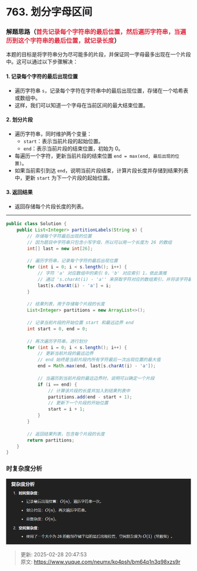 # 763. 划分字母区间

### 解题思路（<font style="color:#DF2A3F;">首先记录每个字符串的最后位置，然后遍历字符串，当遍历到这个字符串的最后位置，就记录长度</font>）
本题的目标是将字符串分为尽可能多的片段，并保证同一字母最多出现在一个片段中。这可以通过以下步骤解决：

#### 1. 记录每个字符的最后出现位置
+ 遍历字符串 `s`，记录每个字符在字符串中的最后出现位置，存储在一个哈希表或数组中。
+ 这样，我们可以知道一个字母在当前区间的最大结束位置。

#### 2. 划分片段
+ 遍历字符串，同时维护两个变量：
    - `start`：表示当前片段的起始位置。
    - `end`：表示当前片段的结束位置，初始为 0。
+ 每遍历一个字符，更新当前片段的结束位置 `end = max(end, 最后出现的位置)`。
+ 如果当前索引到达 `end`，说明当前片段结束，计算片段长度并存储到结果列表中，更新 `start` 为下一个片段的起始位置。

#### 3. 返回结果
+ 返回存储每个片段长度的列表。

---

```java
public class Solution {
    public List<Integer> partitionLabels(String s) {
        // 存储每个字符最后出现的位置
        // 因为题目中字符串只包含小写字母，所以可以用一个长度为 26 的数组
        int[] last = new int[26];
        
        // 遍历字符串，记录每个字符的最后出现位置
        for (int i = 0; i < s.length(); i++) {
            // 字符 'a' 对应数组中的索引 0，'b' 对应索引 1，依此类推
            // 通过 's.charAt(i) - 'a'' 来获取字符对应的数组索引，并将该字符最后出现的位置记录在 last 数组中
            last[s.charAt(i) - 'a'] = i;
        }

        // 结果列表，用于存储每个片段的长度
        List<Integer> partitions = new ArrayList<>();
        
        // 记录当前片段的开始位置 start 和最远边界 end
        int start = 0, end = 0;

        // 再次遍历字符串，进行划分
        for (int i = 0; i < s.length(); i++) {
            // 更新当前片段的最远边界
            // end 始终是当前片段内所有字符最后一次出现位置的最大值
            end = Math.max(end, last[s.charAt(i) - 'a']);
            
            // 当遍历到当前片段的最远边界时，说明可以确定一个片段
            if (i == end) {
                // 计算该片段的长度并加入到结果列表中
                partitions.add(end - start + 1);
                // 更新下一个片段的开始位置
                start = i + 1;
            }
        }

        // 返回结果列表，包含每个片段的长度
        return partitions;
    }
}
```

### 时复杂度分析
![1736691435810-d4bc00d0-771a-4d39-a237-d3347a5f3531.png](./img/tVbZg_gZvyMTS75v/1736691435810-d4bc00d0-771a-4d39-a237-d3347a5f3531-705151.png)







> 更新: 2025-02-28 20:47:53  
> 原文: <https://www.yuque.com/neumx/ko4psh/bm64p1n3q98xzs9r>